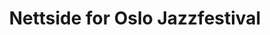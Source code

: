 ---
title: Nettside for Oslo Jazzfestival
description:
  Gjøre informasjon om festivalen mer tilgjengelig, både på nettside og potensielle andre kilder.
categories:
  - development
  - ux
  - technology-management
technologies:
  - node.js
  - gatsby
  - sanity
customer: Stiftelsen Oslo Jazzfestival
dateFrom: 2018-01-01
links:
  - name: Nettsiden
    url: https://oslojazz.no
---